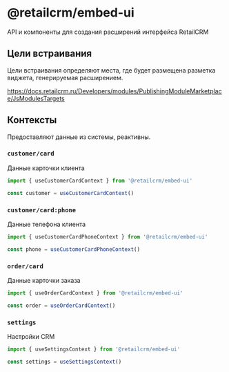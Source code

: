 # @retailcrm/embed-ui

API и компоненты для создания расширений интерфейса RetailCRM

## Цели встраивания

Цели встраивания определяют места, где будет размещена разметка виджета, генерируемая расширением.

https://docs.retailcrm.ru/Developers/modules/PublishingModuleMarketplace/JsModulesTargets

## Контексты

Предоставляют данные из системы, реактивны.

### `customer/card`

Данные карточки клиента

```typescript
import { useCustomerCardContext } from '@retailcrm/embed-ui'

const customer = useCustomerCardContext()
```

### `customer/card:phone`

Данные телефона клиента

```typescript
import { useCustomerCardPhoneContext } from '@retailcrm/embed-ui'

const phone = useCustomerCardPhoneContext()
```

### `order/card`

Данные карточки заказа

```typescript
import { useOrderCardContext } from '@retailcrm/embed-ui'

const order = useOrderCardContext()
```

### `settings`

Настройки CRM

```typescript
import { useSettingsContext } from '@retailcrm/embed-ui'

const settings = useSettingsContext()
```
